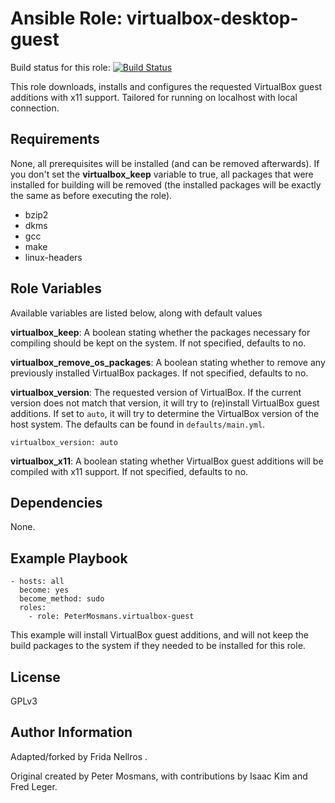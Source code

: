 Ansible Role: virtualbox-desktop-guest
=====================

Build status for this role: [![Build Status](https://travis-ci.org/PeterMosmans/ansible-role-virtualbox-guest.svg)](https://travis-ci.org/PeterMosmans/ansible-role-virtualbox-guest)

This role downloads, installs and configures the requested VirtualBox guest additions with x11 support. Tailored for running on localhost with local connection. 

Requirements
------------

None, all prerequisites will be installed (and can be removed afterwards). If you don't set the **virtualbox_keep** variable to true, all packages that were installed for building will be removed (the installed packages will be exactly the same as before executing the role).
  - bzip2
  - dkms
  - gcc
  - make
  - linux-headers


Role Variables
--------------

Available variables are listed below, along with default values

**virtualbox_keep**: A boolean stating whether the packages necessary for compiling should be kept on the system. If not specified, defaults to no.

**virtualbox_remove_os_packages**: A boolean stating whether to remove any previously installed VirtualBox packages. If not specified, defaults to no.

**virtualbox_version**: The requested version of VirtualBox. If the current version does not match that version, it will try to (re)install VirtualBox guest additions. If set to `auto`, it will try to determine the VirtualBox version of the host system. The defaults can be found in ```defaults/main.yml```.
```
virtualbox_version: auto
```

**virtualbox_x11**: A boolean stating whether VirtualBox guest additions will be compiled with x11 support. If not specified, defaults to no.



Dependencies
------------

None.



Example Playbook
----------------
```
- hosts: all
  become: yes
  become_method: sudo
  roles:
    - role: PeterMosmans.virtualbox-guest
```
This example will install VirtualBox guest additions, and will not keep the build packages to the system if they needed to be installed for this role.


License
-------

GPLv3


Author Information
------------------

Adapted/forked by Frida Nellros .

Original created by Peter Mosmans, with contributions by Isaac Kim and Fred Leger.
